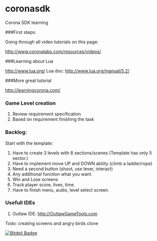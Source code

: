 coronasdk
=========

Corona SDK learning

###First steps:

Going through all video tutorials on this page:

http://www.coronalabs.com/resources/videos/

###Learning about Lua

http://www.lua.org/
Lua doc: http://www.lua.org/manual/5.2/

###More great tutorial

http://learningcorona.com/

### Game Level creation

1. Review requirement specification
2. Based on requirement finishing the task


### Backlog:

Start with the template:

1. Have to create 3 levels with 8 sections/scenes (Template has only 5 sector.)
2. Have to implement move UP and DOWN ability (climb a ladder/rope)
3. Need a second button (shoot, use lever, interact)
4. Any additional function what you want.
5. Win and Lose screens
6. Track player score, lives, time.
7. Have to finish menu, audio, level select screen.

### Usefull IDEs

1. Outlaw IDE: http://OutlawGameTools.com

Todo: creating screens and angry birds clone


[![Bitdeli Badge](https://d2weczhvl823v0.cloudfront.net/szines/coronasdk/trend.png)](https://bitdeli.com/free "Bitdeli Badge")

